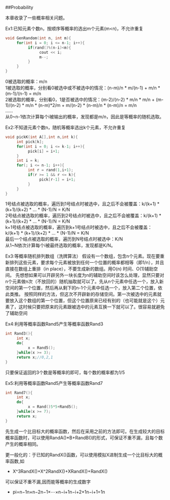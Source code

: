 ##Probability

本章收录了一些概率相关问题。

Ex1:已知元素个数n，按顺序等概率的选出m个元素(m<n)，不允许重复  
```cpp
void GenRandom(int n, int m){
     for(int i = 0; i <= n-1; i++){
          if(rand()%(n-i)<m){
               cout << i;
               m--;
          }
     }
}
```
0被选取的概率：m/n                                                                                                                         
1被选取的概率，分别看0被选中或不被选中的情况：(n-m)/n * m/(n-1) + m/n * (m-1)/(n-1) = m/n  
2被选取的概率，分别看0，1是否被选中的情况：(m-2)/(n-2) * m/n * m/n + (m-1)/(n-2) * m/n * (n-m)*2/m + m/(n-2) * (n-m)/n * (n-m)/n = m/n  
……  
从0~n-1依次计算每个i被输出的概率，发现都是m/n，因此是等概率的随机选取。  

Ex2:不知道元素个数n，随机等概率选出k个元素，不允许重复  
```cpp
void pickK(int A[],int n,int k){
     int pick[k];
     for(int i = 0; i <= k-1; i++){
          pick[i] = i+1;     
     }
     int i = k;
     for(; i <= n-1; i++){
          int r = rand(1,i+1);
          if(r >= 1 && r <= k){
               pick[r-1] = i+1;
          }
     }
}
```
1号结点被选取的概率，遍历到1号结点时被选中，且之后不会被覆盖：k/(k+1) * (k+1)/(k+2) * … * (N-1)/N = K/N  
2号结点被选取的概率，遍历到2号结点时被选中，且之后不会被覆盖：k/(k+1) * (k+1)/(k+2) * … * (N-1)/N = K/N  
k+1号结点被选取的概率，遍历到k+1号结点时被选中，且之后不会被覆盖：k/(k+1) * (k+1)/(k+2) * … * (N-1)/N = K/N  
最后一个结点被选取的概率，遍历到N号结点时被选中：K/N  
从1~N依次计算每个i被最终选取的概率，发现都是K/N。

Ex3:等概率随机排列数组（洗牌算法）
假设有一个数组，包含n个元素。现在要重新排列这些元素，要求每个元素被放到任何一个位置的概率都相等（即1/n），并且直接在数组上重排（in place），不要生成新的数组。用O(n) 时间、O(1)辅助空间。
先想想如果可以开辟另外一块长度为n的辅助空间时该怎么处理，显然只要对n个元素做n次（不放回的）随机抽取就可以了。先从n个元素中任选一个，放入新空间的第一个位置，然后再从剩下的n-1个元素中任选一个，放入第二个位置，依此类推。
按照同样的方法，但这次不开辟新的存储空间。第一次被选中的元素就要放入这个数组的第一个位置，但这个位置原来已经有别的（也可能就是这个）元素了，这时候只要把原来的元素跟被选中的元素互换一下就可以了。很容易就避免了辅助空间

Ex4:利用等概率函数Rand5产生等概率函数Rand3
```cpp
int Rand3(){
     int x;
     do{
          x = Rand5();
     }while(x >= 3);
     return x;//0,2,1
}
```
只要保证返回的3个数是等概率的即可，每个数的概率都为1/5

Ex5:利用等概率函数Rand5产生等概率函数Rand7
```cpp
int Rand7(){
     int x;
     do{
          x = Rand()5*5+Rand5();
     }while(x >= 7);
     return x;
}
```
先生成一个比目标大的概率函数，然后在采用之前的方法即可。在生成较大的目标概率函数时，可以使用RandA()*B+RandB()的形式，可保证不重不漏，且每个数产生的概率相同。  

更一般化的：于已知的RandX()函数，可以使用模拟X进制生成一个比目标大的概率函数,如   
- X^3RandX()+X^2RandX()+XRandX()+RandX()  

可以保证不重不漏,因而能等概率的生成数字  
- pi=n−1n×n−2n−1×⋯×n−i+1n−i+2×1n−i+1=1n


